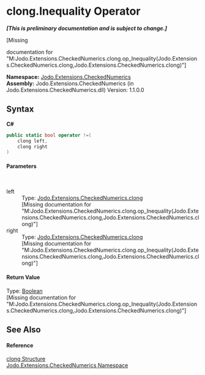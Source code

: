 # clong.Inequality Operator 
 _**\[This is preliminary documentation and is subject to change.\]**_

\[Missing <summary> documentation for "M:Jodo.Extensions.CheckedNumerics.clong.op_Inequality(Jodo.Extensions.CheckedNumerics.clong,Jodo.Extensions.CheckedNumerics.clong)"\]

**Namespace:**&nbsp;<a href="N_Jodo_Extensions_CheckedNumerics">Jodo.Extensions.CheckedNumerics</a><br />**Assembly:**&nbsp;Jodo.Extensions.CheckedNumerics (in Jodo.Extensions.CheckedNumerics.dll) Version: 1.1.0.0

## Syntax

**C#**<br />
``` C#
public static bool operator !=(
	clong left,
	clong right
)
```


#### Parameters
&nbsp;<dl><dt>left</dt><dd>Type: <a href="T_Jodo_Extensions_CheckedNumerics_clong">Jodo.Extensions.CheckedNumerics.clong</a><br />\[Missing <param name="left"/> documentation for "M:Jodo.Extensions.CheckedNumerics.clong.op_Inequality(Jodo.Extensions.CheckedNumerics.clong,Jodo.Extensions.CheckedNumerics.clong)"\]</dd><dt>right</dt><dd>Type: <a href="T_Jodo_Extensions_CheckedNumerics_clong">Jodo.Extensions.CheckedNumerics.clong</a><br />\[Missing <param name="right"/> documentation for "M:Jodo.Extensions.CheckedNumerics.clong.op_Inequality(Jodo.Extensions.CheckedNumerics.clong,Jodo.Extensions.CheckedNumerics.clong)"\]</dd></dl>

#### Return Value
Type: <a href="https://docs.microsoft.com/dotnet/api/system.boolean" target="_blank" rel="noopener noreferrer">Boolean</a><br />\[Missing <returns> documentation for "M:Jodo.Extensions.CheckedNumerics.clong.op_Inequality(Jodo.Extensions.CheckedNumerics.clong,Jodo.Extensions.CheckedNumerics.clong)"\]

## See Also


#### Reference
<a href="T_Jodo_Extensions_CheckedNumerics_clong">clong Structure</a><br /><a href="N_Jodo_Extensions_CheckedNumerics">Jodo.Extensions.CheckedNumerics Namespace</a><br />